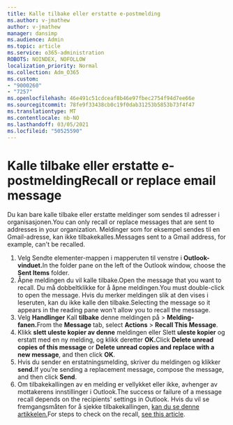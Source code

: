 ```yaml
---
title: Kalle tilbake eller erstatte e-postmelding
ms.author: v-jmathew
author: v-jmathew
manager: dansimp
ms.audience: Admin
ms.topic: article
ms.service: o365-administration
ROBOTS: NOINDEX, NOFOLLOW
localization_priority: Normal
ms.collection: Adm_O365
ms.custom:
- "9000260"
- "7257"
ms.openlocfilehash: 46e491c51cdceaf8b46e97fbec2754f94d7ee66e
ms.sourcegitcommit: 78fe9f33438cb0c19f0dab31253b5853b73f4f47
ms.translationtype: MT
ms.contentlocale: nb-NO
ms.lasthandoff: 03/05/2021
ms.locfileid: "50525590"
---
```

# <a name="recall-or-replace-email-message"></a><span data-ttu-id="3608b-102">Kalle tilbake eller erstatte e-postmelding</span><span class="sxs-lookup"><span data-stu-id="3608b-102">Recall or replace email message</span></span>

<span data-ttu-id="3608b-103">Du kan bare kalle tilbake eller erstatte meldinger som sendes til adresser i organisasjonen.</span><span class="sxs-lookup"><span data-stu-id="3608b-103">You can only recall or replace messages that are sent to addresses in your organization.</span></span> <span data-ttu-id="3608b-104">Meldinger som for eksempel sendes til en Gmail-adresse, kan ikke tilbakekalles.</span><span class="sxs-lookup"><span data-stu-id="3608b-104">Messages sent to a Gmail address, for example, can't be recalled.</span></span>

1. <span data-ttu-id="3608b-105">Velg Sendte elementer-mappen i mapperuten til venstre i **Outlook-vinduet.**</span><span class="sxs-lookup"><span data-stu-id="3608b-105">In the folder pane on the left of the Outlook window, choose the **Sent Items** folder.</span></span>
2. <span data-ttu-id="3608b-106">Åpne meldingen du vil kalle tilbake.</span><span class="sxs-lookup"><span data-stu-id="3608b-106">Open the message that you want to recall.</span></span> <span data-ttu-id="3608b-107">Du må dobbeltklikke for å åpne meldingen.</span><span class="sxs-lookup"><span data-stu-id="3608b-107">You must double-click to open the message.</span></span> <span data-ttu-id="3608b-108">Hvis du merker meldingen slik at den vises i leseruten, kan du ikke kalle den tilbake.</span><span class="sxs-lookup"><span data-stu-id="3608b-108">Selecting the message so it appears in the reading pane won't allow you to recall the message.</span></span>
3. <span data-ttu-id="3608b-109">Velg **Handlinger** Kall **tilbake** denne meldingen på  >  **Melding-fanen.**</span><span class="sxs-lookup"><span data-stu-id="3608b-109">From the **Message** tab, select **Actions** > **Recall This Message**.</span></span>
4. <span data-ttu-id="3608b-110">Klikk **slett uleste kopier av denne** meldingen eller Slett **uleste kopier** og erstatt med en ny melding, og klikk deretter **OK.**</span><span class="sxs-lookup"><span data-stu-id="3608b-110">Click **Delete unread copies of this message** or **Delete unread copies and replace with a new message**, and then click **OK**.</span></span>
5. <span data-ttu-id="3608b-111">Hvis du sender en erstatningsmelding, skriver du meldingen og klikker **send.**</span><span class="sxs-lookup"><span data-stu-id="3608b-111">If you’re sending a replacement message, compose the message, and then click **Send**.</span></span>
6. <span data-ttu-id="3608b-112">Om tilbakekallingen av en melding er vellykket eller ikke, avhenger av mottakerens innstillinger i Outlook.</span><span class="sxs-lookup"><span data-stu-id="3608b-112">The success or failure of a message recall depends on the recipients' settings in Outlook.</span></span> <span data-ttu-id="3608b-113">Hvis du vil se fremgangsmåten for å sjekke tilbakekallingen, [kan du se denne artikkelen.](https://support.office.com/article/recall-or-replace-an-email-message-that-you-sent-35027f88-d655-4554-b4f8-6c0729a723a0#tocheck)</span><span class="sxs-lookup"><span data-stu-id="3608b-113">For steps to check on the recall, [see this article](https://support.office.com/article/recall-or-replace-an-email-message-that-you-sent-35027f88-d655-4554-b4f8-6c0729a723a0#tocheck).</span></span>
